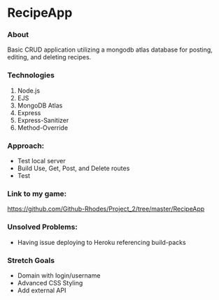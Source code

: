 # RecipeApp

### About
Basic CRUD application utilizing a mongodb atlas database for posting, editing, and deleting recipes.

### Technologies
1. Node.js
2. EJS
3. MongoDB Atlas
4. Express
5. Express-Sanitizer
6. Method-Override

### Approach:
- Test local server
- Build Use, Get, Post, and Delete routes
- Test

### Link to my game:
https://github.com/Github-Rhodes/Project_2/tree/master/RecipeApp

### Unsolved Problems:
- Having issue deploying to Heroku referencing build-packs

### Stretch Goals
- Domain with login/username
- Advanced CSS Styling
- Add external API
